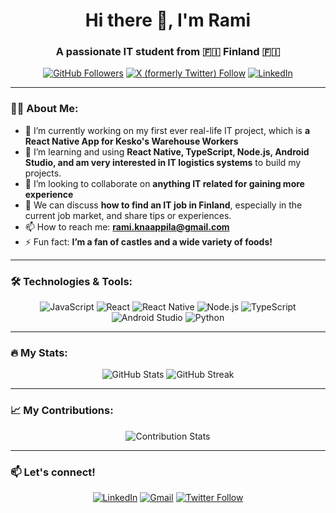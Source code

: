 <h1 align="center">Hi there 👋, I'm Rami</h1>
<h3 align="center">A passionate IT student from 🇫🇮 Finland 🇫🇮</h3>

<p align="center">
  <a href="https://github.com/ramzorrr"><img src="https://img.shields.io/github/followers/ramzorrr?label=Follow&style=social" alt="GitHub Followers" /></a>
  <a href="https://x.com/ramxywell"><img src="https://img.shields.io/twitter/follow/ramxywell?style=social" alt="X (formerly Twitter) Follow" /></a>
  <a href="https://www.linkedin.com/in/rami-knaappila-367302129/"><img src="https://img.shields.io/badge/-LinkedIn-blue?style=flat&logo=Linkedin&logoColor=white" alt="LinkedIn" /></a>
</p>

---

### 👨‍💻 About Me:
- 🔭 I’m currently working on my first ever real-life IT project, which is **a React Native App for Kesko's Warehouse Workers**
- 🌱 I’m learning and using **React Native, TypeScript, Node.js, Android Studio, and am very interested in IT logistics systems** to build my projects.
- 👯 I’m looking to collaborate on **anything IT related for gaining more experience**
- 💬 We can discuss **how to find an IT job in Finland**, especially in the current job market, and share tips or experiences.
- 📫 How to reach me: **rami.knaappila@gmail.com**
- ⚡ Fun fact: **I’m a fan of castles and a wide variety of foods!**

---

### 🛠️ Technologies & Tools:
<p align="center">
  <img src="https://img.shields.io/badge/JavaScript-%23323330.svg?style=for-the-badge&logo=javascript&logoColor=%23F7DF1E" alt="JavaScript" />
  <img src="https://img.shields.io/badge/React-%2320232a.svg?style=for-the-badge&logo=react&logoColor=%2361DAFB" alt="React" />
  <img src="https://img.shields.io/badge/React%20Native-%2320232a.svg?style=for-the-badge&logo=react&logoColor=%2361DAFB" alt="React Native" />
  <img src="https://img.shields.io/badge/Node.js-%2343853D.svg?style=for-the-badge&logo=node.js&logoColor=white" alt="Node.js" />
  <img src="https://img.shields.io/badge/TypeScript-%23007ACC.svg?style=for-the-badge&logo=typescript&logoColor=white" alt="TypeScript" />
  <img src="https://img.shields.io/badge/-Android%20Studio-3DDC84?style=for-the-badge&logo=android-studio&logoColor=white" alt="Android Studio" />
  <img src="https://img.shields.io/badge/-Python-3776AB?style=for-the-badge&logo=python&logoColor=white" alt="Python" />
</p>

---

### 🔥 My Stats:
<p align="center">
  <img src="https://github-readme-stats.vercel.app/api?username=ramzorrr&show_icons=true&theme=radical" alt="GitHub Stats" />
  <img src="https://github-readme-streak-stats.herokuapp.com/?user=ramzorrr&theme=radical" alt="GitHub Streak" />
</p>

---

### 📈 My Contributions:
<p align="center">
  <img src="https://github-profile-summary-cards.vercel.app/api/cards/profile-details?username=ramzorrr&theme=radical" alt="Contribution Stats" />
</p>

---


### 📫 Let's connect!
<p align="center">
  <a href="https://www.linkedin.com/in/rami-knaappila-367302129/"><img src="https://img.shields.io/badge/-LinkedIn-blue?style=for-the-badge&logo=Linkedin&logoColor=white" alt="LinkedIn" /></a>
  <a href="mailto:rami.knaappila@gmail.com"><img src="https://img.shields.io/badge/Email-D14836?style=for-the-badge&logo=gmail&logoColor=white" alt="Gmail" /></a>
  <a href="https://x.com/ramxywell"><img src="https://img.shields.io/twitter/follow/ramxywell?style=for-the-badge" alt="Twitter Follow" /></a>
</p>
